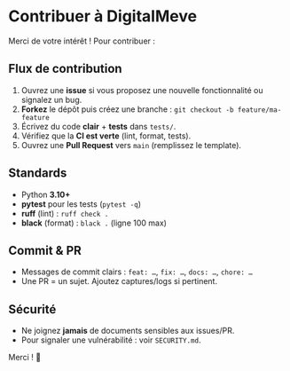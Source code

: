 # Contribuer à DigitalMeve

Merci de votre intérêt ! Pour contribuer :

## Flux de contribution
1. Ouvrez une **issue** si vous proposez une nouvelle fonctionnalité ou signalez un bug.
2. **Forkez** le dépôt puis créez une branche : `git checkout -b feature/ma-feature`
3. Écrivez du code **clair** + **tests** dans `tests/`.
4. Vérifiez que la **CI est verte** (lint, format, tests).
5. Ouvrez une **Pull Request** vers `main` (remplissez le template).

## Standards
- Python **3.10+**
- **pytest** pour les tests (`pytest -q`)
- **ruff** (lint) : `ruff check .`
- **black** (format) : `black .` (ligne 100 max)

## Commit & PR
- Messages de commit clairs : `feat: …`, `fix: …`, `docs: …`, `chore: …`
- Une PR = un sujet. Ajoutez captures/logs si pertinent.

## Sécurité
- Ne joignez **jamais** de documents sensibles aux issues/PR.
- Pour signaler une vulnérabilité : voir `SECURITY.md`.

Merci ! 🙏
